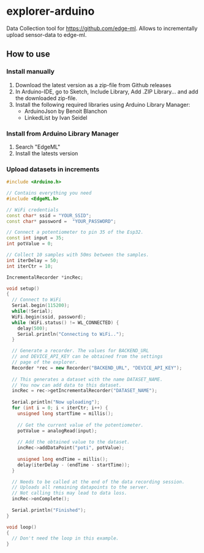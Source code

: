 # explorer-arduino
Data Collection tool for https://github.com/edge-ml. Allows to incrementally upload sensor-data to edge-ml.

## How to use

### Install manually
1. Download the latest version as a zip-file from Github releases
2. In Arduino-IDE, go to Sketch, Include Library, Add .ZIP Library... and add the downloaded zip-file.
3. Install the following required libraries using Arduino Library Manager: 
    * ArduinoJson by Benoit Blanchon
    * LinkedList by Ivan Seidel

### Install from Arduino Library Manager
1. Search "EdgeML"
2. Install the latests version

### Upload datasets in increments
```c++
#include <Arduino.h>

// Contains everything you need
#include <EdgeML.h>

// WiFi credentials
const char* ssid = "YOUR_SSID";
const char* password =  "YOUR_PASSWORD";

// Connect a potentiometer to pin 35 of the Esp32.
const int input = 35;
int potValue = 0;

// Collect 10 samples with 50ms between the samples.
int iterDelay = 50;
int iterCtr = 10;

IncrementalRecorder *incRec;

void setup()
{
  // Connect to WiFi
  Serial.begin(115200);
  while(!Serial);
  WiFi.begin(ssid, password);
  while (WiFi.status() != WL_CONNECTED) {
    delay(500);
    Serial.println("Connecting to WiFi..");
  }

  // Generate a recorder. The values for BACKEND_URL 
  // and DEVICE_API_KEY can be obtained from the settings 
  // page of the explorer.
  Recorder *rec = new Recorder("BACKEND_URL", "DEVICE_API_KEY");
  
  // This generates a dataset with the name DATASET_NAME. 
  // You now can add data to this dataset.
  incRec = rec->getIncrementalRecorder("DATASET_NAME");
  
  Serial.println("Now uploading");
  for (int i = 0; i < iterCtr; i++) {
    unsigned long startTime = millis();
    
    // Get the current value of the potentiometer.
    potValue = analogRead(input);
    
    // Add the obtained value to the dataset.
    incRec->addDataPoint("poti", potValue);
    
    unsigned long endTime = millis();
    delay(iterDelay - (endTime - startTime));
  }

  // Needs to be called at the end of the data recording session.
  // Uploads all remaining datapoints to the server.
  // Not calling this may lead to data loss.
  incRec->onComplete();
  
  Serial.println("Finished");
}

void loop()
{
  // Don't need the loop in this example.
}
```
